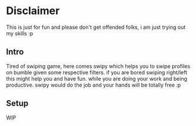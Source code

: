 # Disclaimer

This is just for fun and please don't get offended folks, i am just trying out my skills :p

## Intro

Tired of swiping game, here comes swipy which helps you to swipe profiles on bumble given some respective filters. if you are bored swiping right/left this might help you and have fun. while you are doing your work and being productive. swipy would do the job and your hands will be totally free :p

## Setup

WIP
